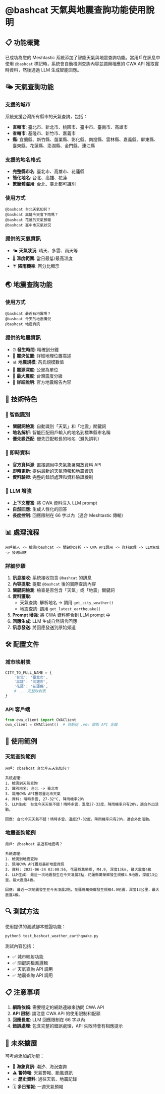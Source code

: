 # @bashcat 天氣與地震查詢功能使用說明

## 📋 功能概覽

已成功為您的 Meshtastic 系統添加了智能天氣與地震查詢功能。當用戶在訊息中使用 `@bashcat` 標記時，系統會自動檢測查詢內容並調用相應的 CWA API 獲取實時資料，然後通過 LLM 生成智能回應。

## 🌤️ 天氣查詢功能

### 支援的城市
系統支援台灣所有縣市的天氣查詢，包括：
- **直轄市**: 臺北市、新北市、桃園市、臺中市、臺南市、高雄市
- **省轄市**: 基隆市、新竹市、嘉義市
- **縣**: 宜蘭縣、新竹縣、苗栗縣、彰化縣、南投縣、雲林縣、嘉義縣、屏東縣、臺東縣、花蓮縣、澎湖縣、金門縣、連江縣

### 支援的地名格式
- **完整縣市名**: 臺北市、高雄市、花蓮縣
- **簡化地名**: 台北、高雄、花蓮
- **繁簡體混用**: 台北、臺北都可識別

### 使用方式
```
@bashcat 台北天氣如何？
@bashcat 高雄今天會下雨嗎？
@bashcat 花蓮的天氣預報
@bashcat 臺中市天氣狀況
```

### 提供的天氣資訊
- 🌤️ **天氣狀況**: 晴天、多雲、雨天等
- 🌡️ **溫度範圍**: 當日最低/最高溫度
- ☔ **降雨機率**: 百分比顯示

## 🌏 地震查詢功能

### 使用方式
```
@bashcat 最近有地震嗎？
@bashcat 今天的地震情況
@bashcat 地震資訊
```

### 提供的地震資訊
- ⏰ **發生時間**: 精確到分鐘
- 📍 **震央位置**: 詳細地理位置描述
- 📊 **地震規模**: 芮氏規模數值
- 📏 **震源深度**: 公里為單位
- 🌊 **最大震度**: 台灣震度分級
- 📝 **詳細說明**: 官方地震報告內容

## 🔧 技術特色

### 🎯 智能識別
- **關鍵詞檢測**: 自動識別「天氣」和「地震」關鍵詞
- **地名解析**: 智能匹配用戶輸入的地名到標準縣市名稱
- **優先級匹配**: 優先匹配較長的地名（避免誤判）

### 📡 即時資料
- **官方資料源**: 直接調用中央氣象署開放資料 API
- **即時更新**: 提供最新的天氣預報和地震資訊
- **資料驗證**: 完整的錯誤處理和資料驗證機制

### 🤖 LLM 增強
- **上下文豐富**: 將 CWA 資料注入 LLM prompt
- **自然回應**: 生成人性化的回答
- **長度控制**: 回應限制在 66 字以內（適合 Meshtastic 傳輸）

## 📊 處理流程

```
用戶輸入 -> 檢測@bashcat -> 關鍵詞分析 -> CWA API調用 -> 資料處理 -> LLM生成 -> 發送回應
```

### 詳細步驟
1. **訊息接收**: 系統接收包含 `@bashcat` 的訊息
2. **內容提取**: 提取 `@bashcat` 後的實際查詢內容
3. **關鍵詞檢測**: 檢查是否包含「天氣」或「地震」關鍵詞
4. **資料獲取**: 
   - 天氣查詢: 解析地名 → 調用 `get_city_weather()` 
   - 地震查詢: 調用 `get_latest_earthquake()`
5. **Prompt 增強**: 將 CWA 資料整合到 LLM prompt 中
6. **回應生成**: LLM 生成自然語言回應
7. **訊息發送**: 將回應發送到原始頻道

## 🛠️ 配置文件

### 城市映射表
```python
CITY_TO_FULL_NAME = {
    '台北': '臺北市',
    '高雄': '高雄市',
    '花蓮': '花蓮縣',
    # ... 完整映射表
}
```

### API 客戶端
```python
from cwa_client import CWAClient
cwa_client = CWAClient()  # 自動從 .env 讀取 API 金鑰
```

## 📝 使用範例

### 天氣查詢範例
```
用戶: @bashcat 台北今天天氣如何？

系統處理:
1. 檢測到天氣查詢
2. 識別地名: 台北 -> 臺北市
3. 調用CWA API獲取臺北市天氣
4. 資料: 晴時多雲, 27-32°C, 降雨機率20%
5. LLM生成: 台北今天天氣不錯！晴時多雲，溫度27-32度，降雨機率只有20%，適合外出活動。

回應: 台北今天天氣不錯！晴時多雲，溫度27-32度，降雨機率只有20%，適合外出活動。
```

### 地震查詢範例
```
用戶: @bashcat 最近有地震嗎？

系統處理:
1. 檢測到地震查詢
2. 調用CWA API獲取最新地震資訊
3. 資料: 2025-06-24 02:00:56, 花蓮縣萬榮鄉, M4.9, 深度13km, 最大震度4級
4. LLM生成: 最近一次地震發生在今天凌晨2點，花蓮縣萬榮鄉發生規模4.9地震，深度13公里，最大震度4級。

回應: 最近一次地震發生在今天凌晨2點，花蓮縣萬榮鄉發生規模4.9地震，深度13公里，最大震度4級。
```

## 🔍 測試方法

使用提供的測試腳本驗證功能：
```bash
python3 test_bashcat_weather_earthquake.py
```

測試內容包括：
- ✅ 城市映射功能
- ✅ 關鍵詞檢測邏輯
- ✅ 天氣查詢 API 調用
- ✅ 地震查詢 API 調用

## 📋 注意事項

1. **網路依賴**: 需要穩定的網路連線來訪問 CWA API
2. **API 限制**: 請注意 CWA API 的使用限制和配額
3. **回應長度**: LLM 回應限制在 66 字以內
4. **錯誤處理**: 包含完整的錯誤處理，API 失敗時會有相應提示

## 🎯 未來擴展

可考慮添加的功能：
- 🌊 **海象資訊**: 潮汐、海況查詢
- ⚠️ **警特報**: 天氣警報、颱風資訊
- 📈 **歷史資料**: 過往天氣、地震記錄
- 🗓️ **多日預報**: 一週天氣預報
